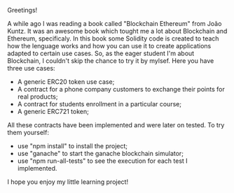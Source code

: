 Greetings!

A while ago I was reading a book called "Blockchain Ethereum" from João Kuntz. It was an awesome book which tought me a lot about Blockchain and Ethereum, specificaly. In this book some Solidity code is created to teach how the lenguage works and how you can use it to create applications adapted to certain use cases. So, as the eager student I'm about Blockchain, I couldn't skip the chance to try it by mylsef. Here you have three use cases:

- A generic ERC20 token use case;
- A contract for a phone company customers to exchange their points for real products;
- A contract for students enrollment in a particular course;
- A generic ERC721 token;

All these contracts have been implemented and were later on tested. To try them yourself:

- use "npm install" to install the project;
- use "ganache" to start the ganache blockchain simulator;
- use "npm run-all-tests" to see the execution for each test I implemented.

I hope you enjoy my little learning project!
